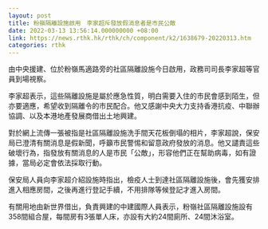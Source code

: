 ```yaml
---
layout: post
title: 粉嶺隔離設施啟用　李家超斥發放假消息者是市民公敵
date: 2022-03-13 13:56:14.000000000 +08:00
link: https://news.rthk.hk/rthk/ch/component/k2/1638679-20220313.htm
categories: rthk
---
```


由中央援建、位於粉嶺馬適路旁的社區隔離設施今日啟用，政務司司長李家超等官員到場視察。

李家超表示，這些隔離設施是屬於應急性質，明白需要入住的市民會感到陌生，但亦要適應，希望收到隔離令的市民配合。他又感謝中央大力支持香港抗疫、中聯辦協調、以及本港地產發展商借出土地興建。

對於網上流傳一張被指是社區隔離設施洗手間天花板倒塌的相片，李家超說，保安局已澄清有關消息是假新聞，呼籲市民警惕和留意政府發放的消息。他又譴責這些破壞行為，指發放有關消息的人是市民「公敵」，形容他們正在幫助病毒，如有證據，當局必定會依法採取行動。

保安局人員向李家超介紹設施時指出，檢疫人士到達社區隔離設施後，會先獲安排進入相應房間，之後再進行登記手續，不用排隊等候登記才進入房間。

有關用地由新世界借出，負責興建的中建國際人員表示，粉嶺社區隔離設施設有358間組合屋，每間房有3張單人床，亦設有大約24間廁所、24間沐浴室。
